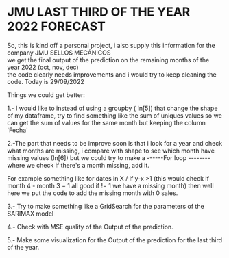 # JMU LAST THIRD OF THE YEAR 2022 FORECAST

So, this is kind off a personal project, i also supply this information for the company JMU SELLOS MECÁNICOS\
we get the final output of the prediction on the remaining months of the year 2022 (oct, nov, dec)\
the code clearly needs improvements and i would try to keep cleaning the code. Today is 29/09/2022

Things we could get better:

1.- I would like to instead of using a groupby ( In[5]) that change the shape of my dataframe, try to find something like the sum of uniques values
so we can get the sum of values for the same month but keeping the column 'Fecha'

2.-The part that needs to be improve soon is that i look for a year and check what months are missing, i compare with shape to see which month have missing
values (In[6]) but we could try to make a ------For loop -------- where we check if there's a month missing, add it.

For example something like for dates in X          / if y-x >1 (this would check if month 4 - month 3 = 1 all good if != 1 we have a missing month)
then well here we put the code to add the missing month with 0 sales.

3.- Try to make something like a GridSearch for the parameters of the SARIMAX model

4.- Check with MSE quality of the Output of the prediction.

5.- Make some visualization for the Output of the prediction for the last third of the year.
